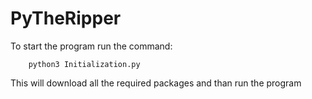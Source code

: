 # PyTheRipper
To start the program run the command:

        python3 Initialization.py
        
This will download all the required packages and than run the program
